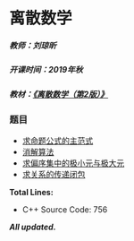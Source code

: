 # 离散数学

##### 教师：刘琼昕

##### 开课时间：2019年秋

##### 教材：[《离散数学（第2版）》](https://book.douban.com/subject/26776768/)

### 题目

- [求命题公式的主范式](https://github.com/Hyperzsb/BIT/tree/master/2019/discrete-mathematics/find-normal-forms-of-proposition)
- [消解算法](https://github.com/Hyperzsb/BIT/tree/master/2019/discrete-mathematics/resolution-algorithm)
- [求偏序集中的极小元与极大元](https://github.com/Hyperzsb/BIT/tree/master/2019/discrete-mathematics/find-extremal-element-in-poset)
- [求关系的传递闭包](https://github.com/Hyperzsb/BIT/tree/master/2019/discrete-mathematics/find-transitive-closure-of-relation)

**Total Lines:**

- C++ Source Code: 756

***All updated.***